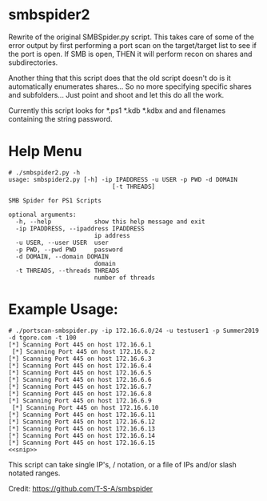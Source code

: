 # smbspider2
Rewrite of the original SMBSpider.py script. This takes care of some of the error output by first performing a port scan on the target/target list to see if the port is open.  If SMB is open, THEN it will perform recon on shares and subdirectories.

Another thing that this script does that the old script doesn't do is it automatically enumerates shares... So no more specifying specific shares and subfolders... Just point and shoot and let this do all the work.

Currently this script looks for *.ps1 *.kdb *.kdbx and and filenames containing the string password.

# Help Menu
```
# ./smbspider2.py -h
usage: smbspider2.py [-h] -ip IPADDRESS -u USER -p PWD -d DOMAIN
                             [-t THREADS]

SMB Spider for PS1 Scripts

optional arguments:
  -h, --help            show this help message and exit
  -ip IPADDRESS, --ipaddress IPADDRESS
                        ip address
  -u USER, --user USER  user
  -p PWD, --pwd PWD     password
  -d DOMAIN, --domain DOMAIN
                        domain
  -t THREADS, --threads THREADS
                        number of threads
```
# Example Usage:
```
# ./portscan-smbspider.py -ip 172.16.6.0/24 -u testuser1 -p Summer2019 -d tgore.com -t 100
[*] Scanning Port 445 on host 172.16.6.1
 [*] Scanning Port 445 on host 172.16.6.2
[*] Scanning Port 445 on host 172.16.6.3
[*] Scanning Port 445 on host 172.16.6.4
[*] Scanning Port 445 on host 172.16.6.5
[*] Scanning Port 445 on host 172.16.6.6
[*] Scanning Port 445 on host 172.16.6.7
[*] Scanning Port 445 on host 172.16.6.8
[*] Scanning Port 445 on host 172.16.6.9
 [*] Scanning Port 445 on host 172.16.6.10
[*] Scanning Port 445 on host 172.16.6.11
[*] Scanning Port 445 on host 172.16.6.12
[*] Scanning Port 445 on host 172.16.6.13
[*] Scanning Port 445 on host 172.16.6.14
[*] Scanning Port 445 on host 172.16.6.15
<<snip>>
```
This script can take single IP's, / notation, or a file of IPs and/or slash notated ranges.

Credit:
https://github.com/T-S-A/smbspider
